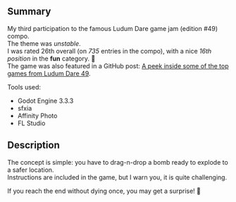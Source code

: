 ## Summary

My third participation to the famous Ludum Dare game jam (edition #49) compo.  
The theme was _unstable_.  
I was rated 26th overall (on _735_ entries in the compo), with a nice _16th position_ in the **fun** category. :tada:  
The game was also featured in a GitHub post: [A peek inside some of the top games from Ludum Dare 49](https://github.blog/2021-10-25-a-peek-inside-some-of-the-top-games-from-ludum-dare-49/).

Tools used:

- Godot Engine 3.3.3
- sfxia
- Affinity Photo
- FL Studio

## Description

The concept is simple: you have to drag-n-drop a bomb ready to explode to a safer location.  
Instructions are included in the game, but I warn you, it is quite challenging.

If you reach the end without dying once, you may get a surprise! :gift:
